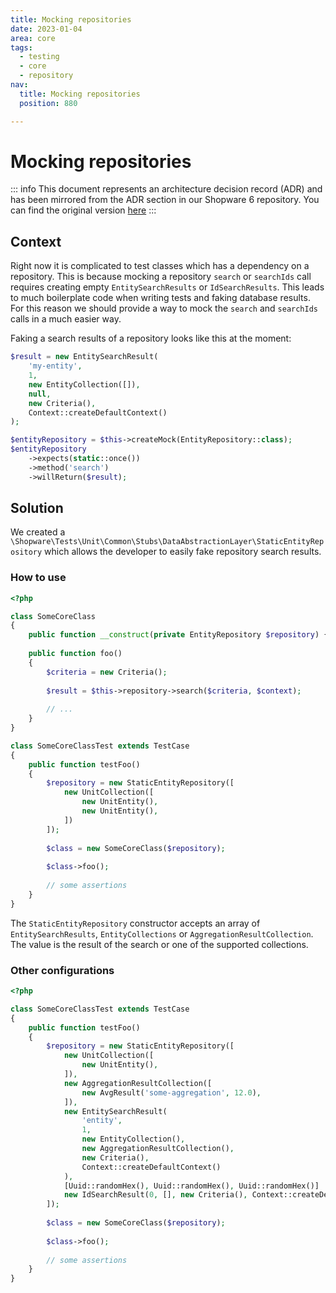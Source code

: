 ```yaml
---
title: Mocking repositories
date: 2023-01-04
area: core
tags:
  - testing
  - core
  - repository
nav:
  title: Mocking repositories
  position: 880

---
```


# Mocking repositories

::: info
This document represents an architecture decision record (ADR) and has been mirrored from the ADR section in our Shopware 6 repository.
You can find the original version [here](https://github.com/shopware/platform/blob/trunk/adr/2023-04-01-mocking-repositories.md)
:::

## Context
Right now it is complicated to test classes which has a dependency on a repository. This is because mocking a repository `search` or `searchIds` call requires creating empty `EntitySearchResults` or `IdSearchResults`. This leads to much boilerplate code when writing tests and faking database results. For this reason we should provide a way to mock the `search` and `searchIds` calls in a much easier way. 

Faking a search results of a repository looks like this at the moment:

```php
$result = new EntitySearchResult(
    'my-entity',
    1,
    new EntityCollection([]),
    null,
    new Criteria(),
    Context::createDefaultContext()
);

$entityRepository = $this->createMock(EntityRepository::class);
$entityRepository
    ->expects(static::once())
    ->method('search')
    ->willReturn($result);
```

## Solution
We created a `\Shopware\Tests\Unit\Common\Stubs\DataAbstractionLayer\StaticEntityRepository` which allows the developer to easily fake repository search results.  

### How to use

```php
<?php

class SomeCoreClass
{
    public function __construct(private EntityRepository $repository) {}
    
    public function foo() 
    {
        $criteria = new Criteria();
        
        $result = $this->repository->search($criteria, $context);
        
        // ...
    }
}

class SomeCoreClassTest extends TestCase
{
    public function testFoo() 
    {
        $repository = new StaticEntityRepository([
            new UnitCollection([
                new UnitEntity(),
                new UnitEntity(),
            ])
        ]);
        
        $class = new SomeCoreClass($repository);
        
        $class->foo();
        
        // some assertions
    }
}
```

The `StaticEntityRepository` constructor accepts an array of `EntitySearchResults`, `EntityCollections` or `AggregationResultCollection`. The value is the result of the search or one of the supported collections.

### Other configurations

```php
<?php

class SomeCoreClassTest extends TestCase
{
    public function testFoo() 
    {
        $repository = new StaticEntityRepository([
            new UnitCollection([
                new UnitEntity(),
            ]),
            new AggregationResultCollection([
                new AvgResult('some-aggregation', 12.0),
            ]),
            new EntitySearchResult(
                'entity', 
                1, 
                new EntityCollection(), 
                new AggregationResultCollection(), 
                new Criteria(), 
                Context::createDefaultContext()
            ),
            [Uuid::randomHex(), Uuid::randomHex(), Uuid::randomHex()]       
            new IdSearchResult(0, [], new Criteria(), Context::createDefaultContext()),
        ]);
        
        $class = new SomeCoreClass($repository);
        
        $class->foo();
        
        // some assertions
    }
}

````
